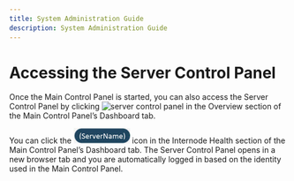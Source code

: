 ```yaml
---
title: System Administration Guide
description: System Administration Guide
---
```


# Accessing the Server Control Panel

Once the Main Control Panel is started, you can also access the Server Control Panel by clicking ![server control panel](Media/server-control-panel.jpg) in the Overview section of the Main Control Panel’s Dashboard tab.

You can click the ![server name](Media/server-name.jpg) icon in the Internode Health section of the Main Control Panel’s Dashboard tab. The Server Control Panel opens in a new browser tab and you are automatically logged in based on the identity used in the Main Control Panel. 
